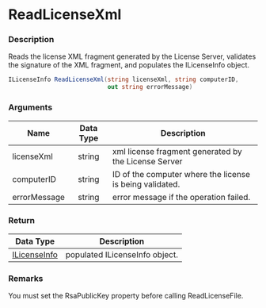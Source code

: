 # ReadLicenseXml

### Description

Reads the license XML fragment generated by the License Server, validates the signature of the XML fragment, and populates the ILicenseInfo object.

```csharp
ILicenseInfo ReadLicenseXml(string licenseXml, string computerID, 
                            out string errorMessage)
```

### Arguments

| Name         | Data Type | Description                                              |
| ------------ | :-------: | -------------------------------------------------------- |
| licenseXml   |   string  | xml license fragment generated by the License Server     |
| computerID   |   string  | ID of the computer where the license is being validated. |
| errorMessage |   string  | error message if the operation failed.                   |

### Return

|              Data Type              | Description                    |
| :---------------------------------: | ------------------------------ |
| [ILicenseInfo](../../ilicenseinfo/) | populated ILicenseInfo object. |

### Remarks

You must set the RsaPublicKey property before calling ReadLicenseFile.
